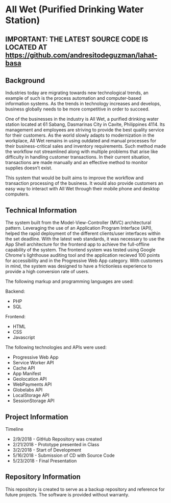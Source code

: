 # All Wet (Purified Drinking Water Station)

## IMPORTANT: THE LATEST SOURCE CODE IS LOCATED AT https://github.com/andresitodeguzman/lahat-basa

## Background
Industries today are migrating towards new technological trends, an example of such is the process automation and computer-based information systems. As the trends in technology increases and develops, business globally needs to be more competitive in order to succeed.

One of the businesses in the industry is All Wet, a purified drinking water station located at 61 Sabang, Dasmarinas City in Cavite, Philippines 4114. Its management and employees are striving to provide the best quality service for their customers. As the world slowly adapts to modernization in the workplace, All Wet remains in using outdated and manual processes for their business-critical sales and inventory requirements. Such method made the workflow not streamlined along with multiple problems that arise like difficulty in handling customer transactions. In their current situation, transactions are made manually and an effective method to monitor supplies doesn’t exist.

This system that would be built aims to improve the workflow and transaction processing of the business. It would also provide customers an easy way to interact with All Wet through their mobile phone and desktop computers.


## Technical Information
The system built from the Model-View-Controller (MVC) architectural pattern. Leveraging the use of an Application Program Interface (API), helped the rapid deployment of the different clients/user interfaces within the set deadline. With the latest web standards, it was necessary to use the App Shell architecture for the frontend app to achieve the full-offline capability of the system. The frontend system was tested using Google Chrome's lighthouse auditing tool and the application recieved 100 points for accessibility and in the Progressive Web App category. With customers in mind, the system was designed to have a frictionless experience to provide a high conversion rate of users.

The following markup and programming languages are used:

Backend:
- PHP
- SQL

Frontend:
- HTML
- CSS
- Javascript

The following technologies and APIs were used:
- Progressive Web App
- Service Worker API
- Cache API
- App Manifest
- Geolocation API
- WebPayments API
- Globelabs API
- LocalStorage API
- SessionStorage API

## Project Information
Timeline
- 2/9/2018 - GitHub Repository was created
- 2/21/2018 - Prototype presented in Class
- 3/2/2018 - Start of Development
- 5/16/2018 - Submission of CD with Source Code
- 5/23/2018 - Final Presentation

## Repository Information
This repository is created to serve as a backup repository and reference for future projects. The software is provided without warranty.